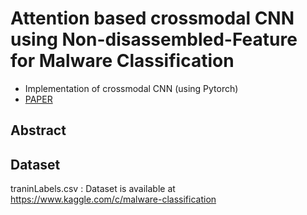 # Attention based crossmodal CNN using Non-disassembled-Feature for Malware Classification
- Implementation of crossmodal CNN (using Pytorch)
- [PAPER](url)

## Abstract

## Dataset
traninLabels.csv : Dataset is available at https://www.kaggle.com/c/malware-classification

